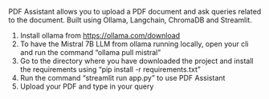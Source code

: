 PDF Assistant allows you to upload a PDF document and ask queries related to the document. Built using Ollama, Langchain, ChromaDB and Streamlit.

1. Install ollama from https://ollama.com/download
2. To have the Mistral 7B LLM from ollama running locally, open your cli and run the command
“ollama pull mistral”
3. Go to the directory where you have downloaded the project and install the requirements using “pip install -r requirements.txt”
4. Run the command “streamlit run app.py” to use PDF Assistant
5. Upload your PDF and type in your query
